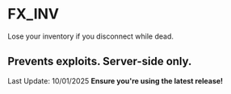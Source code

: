 # FX_INV
Lose your inventory if you disconnect while dead.

Prevents exploits. Server-side only.
--------------------------
Last Update: 10/01/2025
**Ensure you're using the latest release!**
